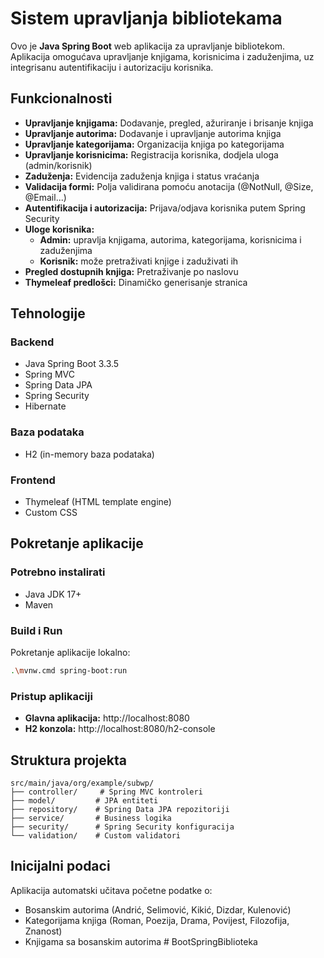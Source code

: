 # Sistem upravljanja bibliotekama

Ovo je **Java Spring Boot** web aplikacija za upravljanje bibliotekom. Aplikacija omogućava upravljanje knjigama, korisnicima i zaduženjima, uz integrisanu autentifikaciju i autorizaciju korisnika.

## Funkcionalnosti

- **Upravljanje knjigama:** Dodavanje, pregled, ažuriranje i brisanje knjiga
- **Upravljanje autorima:** Dodavanje i upravljanje autorima knjiga
- **Upravljanje kategorijama:** Organizacija knjiga po kategorijama
- **Upravljanje korisnicima:** Registracija korisnika, dodjela uloga (admin/korisnik)
- **Zaduženja:** Evidencija zaduženja knjiga i status vraćanja
- **Validacija formi:** Polja validirana pomoću anotacija (@NotNull, @Size, @Email...)
- **Autentifikacija i autorizacija:** Prijava/odjava korisnika putem Spring Security
- **Uloge korisnika:**
  - **Admin:** upravlja knjigama, autorima, kategorijama, korisnicima i zaduženjima
  - **Korisnik:** može pretraživati knjige i zaduživati ih
- **Pregled dostupnih knjiga:** Pretraživanje po naslovu
- **Thymeleaf predlošci:** Dinamičko generisanje stranica

## Tehnologije

### Backend
- Java Spring Boot 3.3.5
- Spring MVC
- Spring Data JPA
- Spring Security
- Hibernate

### Baza podataka
- H2 (in-memory baza podataka)

### Frontend
- Thymeleaf (HTML template engine)
- Custom CSS

## Pokretanje aplikacije

### Potrebno instalirati
- Java JDK 17+
- Maven

### Build i Run

Pokretanje aplikacije lokalno:

```bash
.\mvnw.cmd spring-boot:run
```

### Pristup aplikaciji
- **Glavna aplikacija:** http://localhost:8080
- **H2 konzola:** http://localhost:8080/h2-console

## Struktura projekta

```
src/main/java/org/example/subwp/
├── controller/     # Spring MVC kontroleri
├── model/         # JPA entiteti
├── repository/    # Spring Data JPA repozitoriji
├── service/       # Business logika
├── security/      # Spring Security konfiguracija
└── validation/    # Custom validatori
```

## Inicijalni podaci

Aplikacija automatski učitava početne podatke o:
- Bosanskim autorima (Andrić, Selimović, Kikić, Dizdar, Kulenović)
- Kategorijama knjiga (Roman, Poezija, Drama, Povijest, Filozofija, Znanost)
- Knjigama sa bosanskim autorima
#   B o o t S p r i n g B i b l i o t e k a  
 